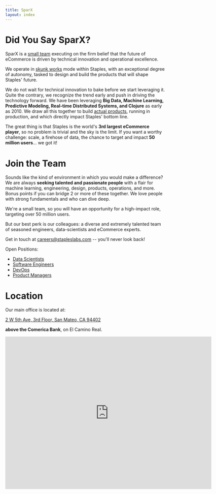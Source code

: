 ```yaml
---
title: SparX
layout: index
---
```


# Did You Say SparX?

SparX is a [small team](/wo-we-are) executing on the firm belief that
the future of eCommerce is driven by technical innovation and
operational excellence.

We operate in [skunk works](https://en.wikipedia.org/wiki/Skunk_Works)
mode within Staples, with an exceptional degree of autonomy, tasked to
design and build the products that will shape Staples' future.

We do not wait for technical innovation to bake before we start
leveraging it. Quite the contrary, we recognize the trend early and
push in driving the technology forward. We have been leveraging **Big
Data, Machine Learning, Predictive Modeling, Real-time Distributed
Systems, and Clojure** as early as 2010. We draw all this together to
build [actual products](/what-we-do), running in production, and which
directly impact Staples' bottom line.

The great thing is that Staples is the world's **3rd largest eCommerce
player**, so no problem is trivial and the sky is the limit. If you
want a worthy challenge: scale, a firehose of data, the chance to
target and impact **50 million users**... we got it!

# Join the Team

Sounds like the kind of environment in which you would make a
difference? We are always **seeking talented and passionate people**
with a flair for machine learning, engineering, design, products,
operations, and more. Bonus points if you can bridge 2 or more of
these together. We love people with strong fundamentals and who can
dive deep.

We're a small team, so you will have an opportunity for a high-impact
role, targeting over 50 million users.

But our best perk is our colleagues: a diverse and extremely talented
team of seasoned engineers, data-scientists and eCommerce experts.

Get in touch at
[careers@stapleslabs.com](mailto:careers@stapleslabs.com)  --  you'll
never look back!

Open Positions:

- [Data Scientists](jobs/data_scientist.html)
- [Software Engineers](jobs/software_engineer.html)
- [DevOps](jobs/devops.html)
- [Product Managers](jobs/product_manager.html)

# Location

Our main office is located at:

[2 W 5th Ave, 3rd Floor, San Mateo, CA 94402](https://goo.gl/maps/0VJZY)

**above the Comerica Bank**, on El Camino Real.

<iframe src="https://www.google.com/maps/embed?pb=!1m18!1m12!1m3!1d790.680863323996!2d-122.32454870000001!3d37.56157879999997!2m3!1f0!2f0!3f0!3m2!1i1024!2i768!4f13.1!3m3!1m2!1s0x808f9e6fcbbb1d0d%3A0x7c54ed9c3d21a053!2s2+W+5th+Ave%2C+San+Mateo%2C+CA+94402!5e0!3m2!1sen!2sus!4v1412111950661" width="650" height="480" frameborder="0" style="border:0">
</iframe>
